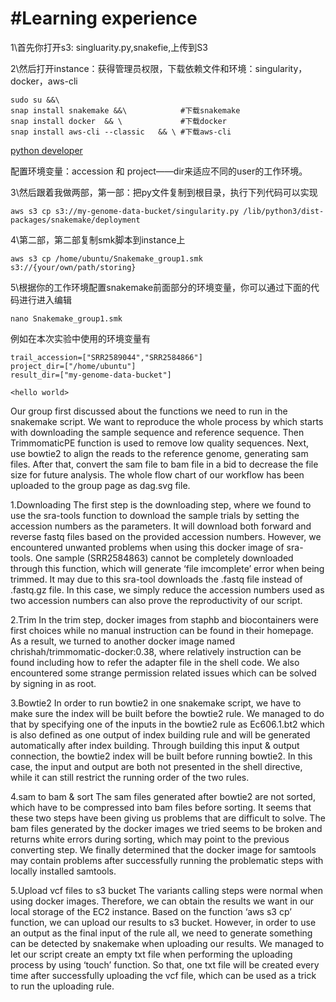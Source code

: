 #Learning experience
=

1\首先你打开s3: singluarity.py,snakefie,上传到S3


2\然后打开instance：获得管理员权限，下载依赖文件和环境：singularity，docker，aws-cli

```
sudo su &&\
snap install snakemake &&\            #下载snakemake
snap install docker  && \             #下载docker
snap install aws-cli --classic   && \ #下载aws-cli
```



[python developer](https://github.com/bilke/snakemake/commit/704e38a44e2e5e54af6af66090e0140b0d2ad075#diff-80031b2d8f48ac13272fca9b904be01b585b2e2764fe88d8e932790d241016bfR176-R185)



配置环境变量：accession 和 project——dir来适应不同的user的工作环境。



3\然后跟着我做两部，第一部：把py文件复制到根目录，执行下列代码可以实现

```
aws s3 cp s3://my-genome-data-bucket/singularity.py /lib/python3/dist-packages/snakemake/deployment
```
4\第二部，第二部复制smk脚本到instance上

```
aws s3 cp /home/ubuntu/Snakemake_group1.smk s3://{your/own/path/storing}
```

5\根据你的工作环境配置snakemake前面部分的环境变量，你可以通过下面的代码进行进入编辑

```
nano Snakemake_group1.smk
```

例如在本次实验中使用的环境变量有
```
trail_accession=["SRR2589044","SRR2584866"]
project_dir=["/home/ubuntu"]
result_dir=["my-genome-data-bucket"]
```

`<hello world>`

Our group first discussed about the functions we need to run in the snakemake script. We want to reproduce the whole process by which starts with downloading the sample sequence and reference sequence. Then TrimmomaticPE function is used to remove low quality sequences. Next, use bowtie2 to align the reads to the reference genome, generating sam files. After that, convert the sam file to bam file in a bid to decrease the file size for future analysis. The whole flow chart of our workflow has been uploaded to the group page as dag.svg file. 

1.Downloading
The first step is the downloading step, where we found to use the sra-tools function to download the sample trials by setting the accession numbers as the parameters. It will download both forward and reverse fastq files based on the provided accession numbers. However, we encountered unwanted problems when using this docker image of sra-tools. One sample (SRR2584863) cannot be completely downloaded through this function, which will generate ‘file imcomplete’ error when being trimmed. It may due to this sra-tool downloads the .fastq file instead of .fastq.gz file. In this case, we simply reduce the accession numbers used as two accession numbers can also prove the reproductivity of our script.

2.Trim
In the trim step, docker images from staphb and biocontainers were first choices while no manual instruction can be found in their homepage. As a result, we turned to another docker image named chrishah/trimmomatic-docker:0.38, where relatively instruction can be found including how to refer the adapter file in the shell code. We also encountered some strange permission related issues which can be solved by signing in as root.

3.Bowtie2
In order to run bowtie2 in one snakemake script, we have to make sure the index will be built before the bowtie2 rule. We managed to do that by specifying one of the inputs in the bowtie2 rule as Ec606.1.bt2 which is also defined as one output of index building rule and will be generated automatically after index building. Through building this input & output connection, the bowtie2 index will be built before running bowtie2. In this case, the input and output are both not presented in the shell directive, while it can still restrict the running order of the two rules.

4.sam to bam & sort
The sam files generated after bowtie2 are not sorted, which have to be compressed into bam files before sorting. It seems that these two steps have been giving us problems that are difficult to solve. The bam files generated by the docker images we tried seems to be broken and returns white errors during sorting, which may point to the previous converting step. We finally determined that the docker image for samtools may contain problems after successfully running the problematic steps with locally installed samtools.

5.Upload vcf files to s3 bucket
The variants calling steps were normal when using docker images. Therefore, we can obtain the results we want in our local storage of the EC2 instance. Based on the function ‘aws s3 cp’ function, we can upload our results to s3 bucket. However, in order to use an output as the final input of the rule all, we need to generate something can be detected by snakemake when uploading our results. We managed to let our script create an empty txt file when performing the uploading process by using ‘touch’ function. So that, one txt file will be created every time after successfully uploading the vcf file, which can be used as a trick to run the uploading rule.
